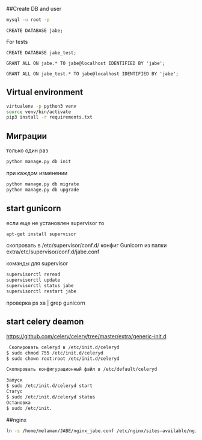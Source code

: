 ##Create DB and user
```bash
mysql -u root -p
```

```mysql
CREATE DATABASE jabe;
```
For tests
```mysql
CREATE DATABASE jabe_test;
```

```mysql
GRANT ALL ON jabe.* TO jabe@localhost IDENTIFIED BY 'jabe';
```

```mysql
GRANT ALL ON jabe_test.* TO jabe@localhost IDENTIFIED BY 'jabe';
```

## Virtual environment 
```bash
virtualenv -p python3 venv
source venv/bin/activate
pip3 install -r requirements.txt
```


## Миграции

только один раз
```bash
python manage.py db init
```

при каждом изменении
```bash
python manage.py db migrate
python manage.py db upgrade
```

## start gunicorn
если еще не установлен supervisor то
```bash
apt-get install supervisor
```
скопровать в /etc/supervisor/conf.d/
конфиг Gunicorn из папки extra/etc/supervisor/conf.d/jabe.conf

команды для supervisor
```bash
supervisorctl reread
supervisorctl update
supervisorctl status jabe
supervisorctl restart jabe
```
проверка
ps xa | grep gunicorn



## start celery deamon

https://github.com/celery/celery/tree/master/extra/generic-init.d

```bash
 Скопировать celeryd в /etc/init.d/celeryd
$ sudo chmod 755 /etc/init.d/celeryd
$ sudo chown root:root /etc/init.d/celeryd

Скопировать конфигурационный файл в /etc/default/celeryd

Запуск
$ sudo /etc/init.d/celeryd start
Статус
$ sudo /etc/init.d/celeryd status
Остановка
$ sudo /etc/init.
```
##nginx

```bash
ln -s /home/melaman/JABE/nginx_jabe.conf /etc/nginx/sites-available/nginx_jabe.conf